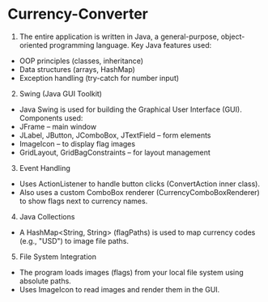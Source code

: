 # Currency-Converter

1. The entire application is written in Java, a general-purpose, object-oriented programming language.
Key Java features used:
- OOP principles (classes, inheritance)
- Data structures (arrays, HashMap)
- Exception handling (try-catch for number input)

2. Swing (Java GUI Toolkit)
- Java Swing is used for building the Graphical User Interface (GUI).
 Components used:
- JFrame – main window
- JLabel, JButton, JComboBox, JTextField – form elements
- ImageIcon – to display flag images
- GridLayout, GridBagConstraints – for layout management

3. Event Handling
-  Uses ActionListener to handle button clicks (ConvertAction inner class).
-  Also uses a custom ComboBox renderer (CurrencyComboBoxRenderer) to show flags next to currency names.

4. Java Collections
- A HashMap<String, String> (flagPaths) is used to map currency codes (e.g., "USD") to image file paths.

5. File System Integration
- The program loads images (flags) from your local file system using absolute paths.
- Uses ImageIcon to read images and render them in the GUI.

